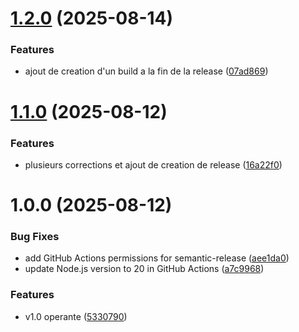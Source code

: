 # [1.2.0](https://github.com/buarac/nextjs_template/compare/v1.1.0...v1.2.0) (2025-08-14)


### Features

* ajout de creation d'un build a la fin de la release ([07ad869](https://github.com/buarac/nextjs_template/commit/07ad869f1887ce083f3ac929d9ca9b540ba24a7f))

# [1.1.0](https://github.com/buarac/nextjs_template/compare/v1.0.0...v1.1.0) (2025-08-12)


### Features

* plusieurs corrections et ajout de creation de release ([16a22f0](https://github.com/buarac/nextjs_template/commit/16a22f05e01a701807477dcd45c4c9477c2d2e2b))

# 1.0.0 (2025-08-12)


### Bug Fixes

* add GitHub Actions permissions for semantic-release ([aee1da0](https://github.com/buarac/nextjs_template/commit/aee1da072f7df1b4223900baabaf6de835183dbb))
* update Node.js version to 20 in GitHub Actions ([a7c9968](https://github.com/buarac/nextjs_template/commit/a7c99681b914ab4b89fd592e4152cc6289467777))


### Features

* v1.0 operante ([5330790](https://github.com/buarac/nextjs_template/commit/5330790f893c9aee89d01b7bfd9b4c22bec0778a))
